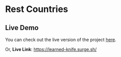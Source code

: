 # Rest Countries

## Live Demo

You can check out the live version of the project [here](https://learned-knife.surge.sh/).

Or, **Live Link**: https://learned-knife.surge.sh/
